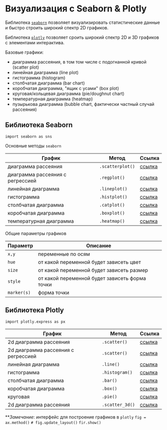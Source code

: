 # Визуализация с Seaborn & Plotly

Библиотека [`seaborn`](https://seaborn.pydata.org) позволяет визуализировать статистические данные и быстро строить широкий спектр 2D графиков.

Библиотека [`plotly`](https://plotly.com/python/) позволяет сроить широкий спектр 2D и 3D графиков с элементами интерактива.

Базовые графики:

- диаграмма рассеяния, в том том числе с подогнанной кривой (scatter plot)
- линейная диаграмма (line plot)
- гистограмма (histogram)
- столбчатая диаграмма (bar chart)
- коробчатая диаграмма, "ящик с усами" (box plot)
- круговая/кольцевая диаграмма (pie/doughnut chart)
- температурная диаграмма (heatmap)
- пузырькова диаграмма (bubble chart, фактически частный случай рассеяния)

## Библиотека Seaborn

`import seaborn as sns`

Основные методы `seaborn`

|График|Метод|Ссылка|
|-|-|-|
|диаграмма рассеяния|`.scatterplot()`|[ссылка](https://seaborn.pydata.org/generated/seaborn.scatterplot.html#seaborn.scatterplot)|
|диаграмма рассеяния с регрессией|`.regplot()`|[ссылка](https://seaborn.pydata.org/generated/seaborn.regplot.html#seaborn.regplot)|
|линейная диаграмма|`.lineplot()`|[ссылка](https://seaborn.pydata.org/generated/seaborn.lineplot.html#seaborn.lineplot)|
|гистограмма|`.histplot()`|[ссылка](https://seaborn.pydata.org/generated/seaborn.histplot.html#seaborn.histplot)|
|столбчатая диаграмма|`.catplot()`|[ссылка](https://seaborn.pydata.org/generated/seaborn.catplot.html#seaborn.catplot)|
|коробчатая диаграмма|`.boxplot()`|[ссылка](https://seaborn.pydata.org/generated/seaborn.boxplot.html#seaborn.boxplot)|
|температурная диаграмма|`.heatmap()`|[ссылка](https://seaborn.pydata.org/generated/seaborn.heatmap.html#seaborn.heatmap)|

Общие параметры графиков

|Параметр|Описание|
|-|-|
|`x,y`|переменные по осям|
|`hue`|от какой переменной будет зависеть цвет|
|`size`|от какой переменной будет зависеть размер|
|`style`|от какой переменной будет зависеть форма точки|
|`marker(s)`|форма точки|

## Библиотека Plotly

`import plotly.express as px`

|График|Метод|Ссылка|
|-|-|-|
|2d диаграмма рассеяния|`.scatter()`|[ссылка](https://plotly.com/python/line-and-scatter)|
|2d диаграмма рассеяния с регрессией|`.scatter()`|[ссылка](https://plotly.com/python/line-and-scatter)|
|линейная диаграмма|`.line()`|[ссылка](https://plotly.com/python/line-and-scatter)|
|гистограмма|`.histogram()`|[ссылка](https://plotly.com/python/histograms/)|
|столбчатая диаграмма|`.bar()`|[ссылка](https://plotly.com/python/bar-charts/)|
|коробчатая диаграмма|`.box()`|[ссылка](https://plotly.com/python/box-plots/)|
|круговая|`.pie()`|[ссылка](https://plotly.com/python/pie-charts/)|
|2d диаграмма рассеяния|`.scatter_3d()`|[ссылка](https://plotly.com/python/line-and-scatter)|

***Замечание*: интерфейс для построение графиков в `plotly`
`fig = ax.method()`
`# fig.update_layout()`
`fir.show()`